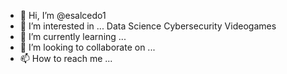 - 👋 Hi, I’m @esalcedo1
- 👀 I’m interested in ...
Data Science
Cybersecurity
Videogames
- 🌱 I’m currently learning ...
- 💞️ I’m looking to collaborate on ...
- 📫 How to reach me ...

<!---
esalcedo1/esalcedo1 is a ✨ special ✨ repository because its `README.md` (this file) appears on your GitHub profile.
You can click the Preview link to take a look at your changes.
--->
